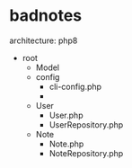 # badnotes

architecture:
php8

- root
    - Model
    - config
        - cli-config.php
        -
    - User
        - User.php
        - UserRepository.php
    - Note
        - Note.php
        - NoteRepository.php